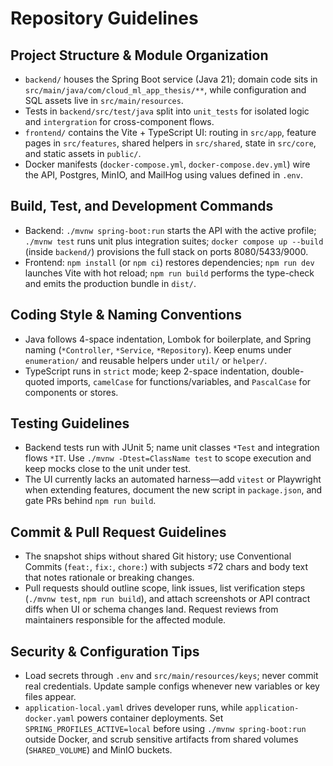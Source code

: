 # Repository Guidelines

## Project Structure & Module Organization
- `backend/` houses the Spring Boot service (Java 21); domain code sits in `src/main/java/com/cloud_ml_app_thesis/**`, while configuration and SQL assets live in `src/main/resources`.
- Tests in `backend/src/test/java` split into `unit_tests` for isolated logic and `intergration` for cross-component flows.
- `frontend/` contains the Vite + TypeScript UI: routing in `src/app`, feature pages in `src/features`, shared helpers in `src/shared`, state in `src/core`, and static assets in `public/`.
- Docker manifests (`docker-compose.yml`, `docker-compose.dev.yml`) wire the API, Postgres, MinIO, and MailHog using values defined in `.env`.

## Build, Test, and Development Commands
- Backend: `./mvnw spring-boot:run` starts the API with the active profile; `./mvnw test` runs unit plus integration suites; `docker compose up --build` (inside `backend/`) provisions the full stack on ports 8080/5433/9000.
- Frontend: `npm install` (or `npm ci`) restores dependencies; `npm run dev` launches Vite with hot reload; `npm run build` performs the type-check and emits the production bundle in `dist/`.

## Coding Style & Naming Conventions
- Java follows 4-space indentation, Lombok for boilerplate, and Spring naming (`*Controller`, `*Service`, `*Repository`). Keep enums under `enumeration/` and reusable helpers under `util/` or `helper/`.
- TypeScript runs in `strict` mode; keep 2-space indentation, double-quoted imports, `camelCase` for functions/variables, and `PascalCase` for components or stores.

## Testing Guidelines
- Backend tests run with JUnit 5; name unit classes `*Test` and integration flows `*IT`. Use `./mvnw -Dtest=ClassName test` to scope execution and keep mocks close to the unit under test.
- The UI currently lacks an automated harness—add `vitest` or Playwright when extending features, document the new script in `package.json`, and gate PRs behind `npm run build`.

## Commit & Pull Request Guidelines
- The snapshot ships without shared Git history; use Conventional Commits (`feat:`, `fix:`, `chore:`) with subjects ≤72 chars and body text that notes rationale or breaking changes.
- Pull requests should outline scope, link issues, list verification steps (`./mvnw test`, `npm run build`), and attach screenshots or API contract diffs when UI or schema changes land. Request reviews from maintainers responsible for the affected module.

## Security & Configuration Tips
- Load secrets through `.env` and `src/main/resources/keys`; never commit real credentials. Update sample configs whenever new variables or key files appear.
- `application-local.yaml` drives developer runs, while `application-docker.yaml` powers container deployments. Set `SPRING_PROFILES_ACTIVE=local` before using `./mvnw spring-boot:run` outside Docker, and scrub sensitive artifacts from shared volumes (`SHARED_VOLUME`) and MinIO buckets.
